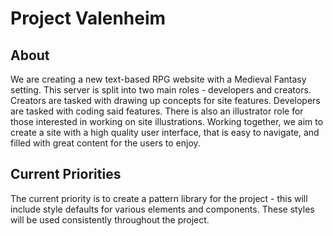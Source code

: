 # Project Valenheim

## About

We are creating a new text-based RPG website with a Medieval Fantasy setting. This server is split into two main roles - developers and creators. Creators are tasked with drawing up concepts for site features. Developers are tasked with coding said features. There is also an illustrator role for those interested in working on site illustrations. Working together, we aim to create a site with a high quality user interface, that is easy to navigate, and filled with great content for the users to enjoy.

## Current Priorities

The current priority is to create a pattern library for the project - this will include style defaults for various elements and components. These styles will be used consistently throughout the project.
